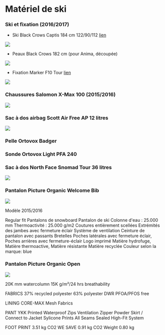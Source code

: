 # Matériel de ski

### Ski et fixation (2016/2017)

- Ski Black Crows Captis 184 cm 122/90/112 [lien](https://www.black-crows.com/captis-skis)

![](https://voyage.wains.be/library/images/ski/captis.png)

- Peaux Black Crows 182 cm (pour Anima, découpée)

![](https://voyage.wains.be/library/images/ski/skins.png)

- Fixation Marker F10 Tour [lien](http://marker.net/products/bindings/tour-f10.html)

![](https://voyage.wains.be/library/images/ski/marker.png)

### Chaussures Salomon X-Max 100 (2015/2016)

![](https://voyage.wains.be/library/images/ski/salomon-x100.jpg)

### Sac à dos airbag Scott Air Free AP 12 litres

![](https://voyage.wains.be/library/images/ski/airbag.jpg)

### Pelle Ortovox Badger

### Sonde Ortovox Light PFA 240

### Sac à dos North Face Snomad Tour 36 litres

![](https://voyage.wains.be/library/images/ski/northface-snomad-tour.jpg)

### Pantalon Picture Organic Welcome Bib

![](https://voyage.wains.be/library/images/ski/picture-welcome.jpg)

Modèle 2015/2016

Regular fit
Pantalons de snowboard
Pantalon de ski
Colonne d'eau : 25.000 mm
Thermoactivité : 25.000 g/m2
Coutures entièrement scellées
Extrémités des jambes avec fermeture éclair
Système de ventilation
Ceinture de pantalon avec passants
Bretelles
Poches latérales avec fermeture éclair, Poches arrières avec fermeture-éclair
Logo imprimé
Matière hydrofuge, Matière thermoactive, Matière résistante
Matière recyclée
Couleur selon la marque: blue


### Pantalon Picture Organic Open

![](https://voyage.wains.be/library/images/skipant.jpg)

20K mm watercolumn
15K g/m²/24 hrs breathability

FABRICS
37% recycled polyester
63% polyester
DWR PFOA/PFOS free

LINING
CORE-MAX Mesh Fabrics

PANT
YKK Printed Waterproof Zips
Ventilation Zipper
Powder Skirt / Connect to Jacket
Sylicone Prints
All Seams Sealed
High-Fit System

FOOT PRINT
3.51 kg CO2
WE SAVE
0.91 kg CO2
Weight
0.80 kg